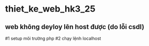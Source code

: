 # thiet_ke_web_hk3_25
## web không deyloy lên host được (do lỗi csdl) ##
#1 setup môi trường php
#2 chạy lệnh localhost
